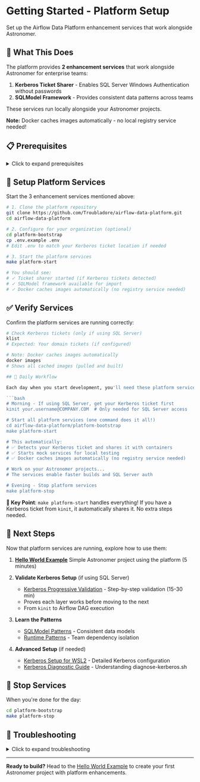 # Getting Started - Platform Setup

Set up the Airflow Data Platform enhancement services that work alongside Astronomer.

## 🎯 What This Does

The platform provides **2 enhancement services** that work alongside Astronomer for enterprise teams:

1. **Kerberos Ticket Sharer** - Enables SQL Server Windows Authentication without passwords
2. **SQLModel Framework** - Provides consistent data patterns across teams

These services run locally alongside your Astronomer projects.

**Note:** Docker caches images automatically - no local registry service needed!

## 📋 Prerequisites

<details>
<summary>Click to expand prerequisites</summary>

### Required Software

```bash
# Check what you have
docker --version     # Docker Desktop or Engine
python3 --version    # Python 3.8+
```

### If Missing

**Docker**: Download [Docker Desktop](https://docker.com/products/docker-desktop)
**Python**: Use your system package manager or [python.org](https://python.org)

</details>

## 🚀 Setup Platform Services

Start the 3 enhancement services mentioned above:

```bash
# 1. Clone the platform repository
git clone https://github.com/Troubladore/airflow-data-platform.git
cd airflow-data-platform

# 2. Configure for your organization (optional)
cd platform-bootstrap
cp .env.example .env
# Edit .env to match your Kerberos ticket location if needed

# 3. Start the platform services
make platform-start

# You should see:
# ✓ Ticket sharer started (if Kerberos tickets detected)
# ✓ SQLModel framework available for import
# ✓ Docker caches images automatically (no registry service needed)
```

## ✅ Verify Services

Confirm the platform services are running correctly:

```bash
# Check Kerberos tickets (only if using SQL Server)
klist
# Expected: Your domain tickets (if configured)

# Note: Docker caches images automatically
docker images
# Shows all cached images (pulled and built)

## 🔧 Daily Workflow

Each day when you start development, you'll need these platform services running so your Astronomer projects can access the registry cache and Kerberos tickets:

```bash
# Morning - If using SQL Server, get your Kerberos ticket first
kinit your.username@COMPANY.COM  # Only needed for SQL Server access

# Start all platform services (one command does it all!)
cd airflow-data-platform/platform-bootstrap
make platform-start

# This automatically:
# ✅ Detects your Kerberos ticket and shares it with containers
# ✅ Starts mock services for local testing
# ✅ Docker caches images automatically (no registry service needed)

# Work on your Astronomer projects...
# The services enable faster builds and SQL Server auth

# Evening - Stop platform services
make platform-stop
```

**🎯 Key Point**: `make platform-start` handles everything! If you have a Kerberos ticket from `kinit`, it automatically shares it. No extra steps needed.

## 🎯 Next Steps

Now that platform services are running, explore how to use them:

1. **[Hello World Example](https://github.com/Troubladore/airflow-data-platform-examples/tree/main/hello-world/README.md)**
   Simple Astronomer project using the platform (5 minutes)

2. **Validate Kerberos Setup** (if using SQL Server)
   - [Kerberos Progressive Validation](kerberos-progressive-validation.md) - Step-by-step validation (15-30 min)
   - Proves each layer works before moving to the next
   - From `kinit` to Airflow DAG execution

3. **Learn the Patterns**
   - [SQLModel Patterns](patterns/sqlmodel-patterns.md) - Consistent data models
   - [Runtime Patterns](patterns/runtime-patterns.md) - Team dependency isolation

4. **Advanced Setup** (if needed)
   - [Kerberos Setup for WSL2](kerberos-setup-wsl2.md) - Detailed Kerberos configuration
   - [Kerberos Diagnostic Guide](kerberos-diagnostic-guide.md) - Understanding diagnose-kerberos.sh

## 🛑 Stop Services

When you're done for the day:

```bash
cd platform-bootstrap
make platform-stop
```

## 🚨 Troubleshooting

<details>
<summary>Click to expand troubleshooting</summary>

### Images not pulling
```bash
# Check Docker is running
docker info

# Test image pull
docker pull hello-world
# Should pull and cache automatically
```

### Kerberos tickets not working
- Ensure you have valid tickets: `kinit YOUR_USERNAME@DOMAIN.COM`
- Check tickets are in the right location: `ls ~/.krb5_cache/`
- See [Kerberos Setup Guide](kerberos-setup-wsl2.md) for detailed setup

### Services won't start
- Check Docker is running: `docker info`
- Check port conflicts: `lsof -i :5000`
- Review logs: `docker-compose logs`

</details>

---

**Ready to build?** Head to the [Hello World Example](https://github.com/Troubladore/airflow-data-platform-examples/tree/main/hello-world/README.md) to create your first Astronomer project with platform enhancements.
